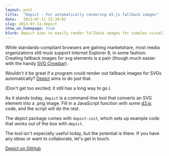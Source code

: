 ```yaml
---
layout: post
title:  "Depict - For automatically rendering d3.js fallback images"
date:   2013-07-11 22:39:02
slug: 2013-07-11-depict
show_on_homepage: true
blurb: Depict aims to easily render fallback images for complex visualizations. (IE 8, I'm looking at you.) Given a url and css selector, depict outputs a .png of the rendered element. With depict, charts based on living data can be rendered into flat images at regular intervals, no human interaction required.
---
```


While standards-compliant browsers are gaining marketshare, most media organizations still must support Internet Explorer 8, in some fashion. Creating fallback images for svg elements is a pain (though much easier with the handy [SVG Crowbar][svg-crowbar]).

Wouldn't it be great if a program could render out fallback images for SVGs automatically? [Depict][depict] aims to do just that.

(Don't get too excited; it still has a long way to go.)

As it stands today, `depict` is a command-line tool that converts an SVG element into a .png image. Fill in a JavaScript function with some [d3.js][d3] code, and the script will do the rest.

The depict package comes with `depict-init`, which sets up example code that works out of the box with `depict`.

The tool isn't especially useful today, but the potential is there. If you have any ideas or want to collaborate, let's get in touch.

[Depict on GitHub][depict]

[svg-crowbar]: http://nytimes.github.io/svg-crowbar/
[depict]: https://github.com/kevinschaul/depict
[d3]: http://www.kevinschaul.com/2013/07/11/depict-automatically-rendering-d3-fallback-images/d3js.org

